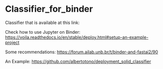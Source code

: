 # Classifier_for_binder
Classifier that is available at this link:

Check how to use Jupyter on Binder:
https://voila.readthedocs.io/en/stable/deploy.html#setup-an-example-project

Some recommendations: 
https://forum.ailab.unb.br/t/binder-and-fastai2/90

An Example:
https://github.com/albertotono/deployment_solid_classifier
